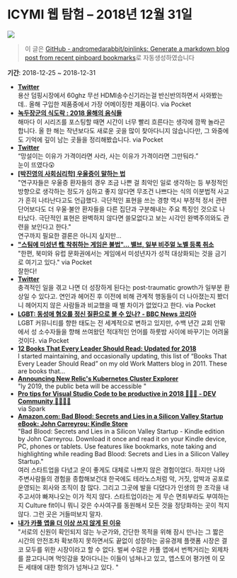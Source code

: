 # ICYMI 웹 탐험 – 2018년 12월 31일

![](https://picsum.photos/1920/1080/?image=1049)

> 이 글은 [GitHub - andromedarabbit/pinlinks: Generate a markdown blog post from recent pinboard bookmarks](https://github.com/andromedarabbit/pinlinks)로 자동생성하였습니다

**기간**: 2018-12-25 \~ 2018-12-31

  - **[Twitter](https://mobile.twitter.com/Dangerplanet/status/1079263134618050561)**  
    용산 덤핑시장에서 60ghz 무선 HDMI송수신기라는걸 반신반의하면서 사와봤는데.. 올해 구입한 제품중에서 가장 어메이징한 제품이다. via Pocket
  - **[녹두장군의 식도락 : 2018 올해의 음식들](http://hsong.egloos.com/3582442)**  
    해마다 이 시리즈를 포스팅할 때면 시간이 너무 빨리 흐른다는 생각에 깜짝 놀라곤 합니다. 올 한 해는 작년보다도 새로운 곳을 많이 찾아다니지 않습니다만, 그 와중에도 기억에 깊이 남는 곳들을 정리해봤습니다. via Pocket
  - **[Twitter](https://twitter.com/rinku_teacher/status/1039097176838660096)**  
    “망설이는 이유가 가격이라면 사라, 사는 이유가 가격이라면 그만둬라.”  
    눈이 뜨였다😲
  - **[\[박진영의 사회심리학\] 우울증이 말하는 법](http://m.dongascience.donga.com/news.php?idx=25976)**  
    "연구자들은 우울증 환자들의 경우 조금 나쁜 걸 최악인 일로 생각하는 등 부정적인 방향으로 생각하는 정도가 심하고 좋지 않다면 무조건 나쁘다는 식의 이분법적 사고가 흔히 나타난다고도 언급했다. 극단적인 표현을 쓰는 경향 역시 부정적 정서 관련 단어보다도 더 우울·불안 환자들을 다른 집단과 구분해내는 주요 특징인 것으로 나타났다. 극단적인 표현은 완벽하지 않다면 쓸모없다고 보는 시각인 완벽주의와도 관련을 보인다고 한다."  
    연구까지 필요한 결론은 아니지 싶지만...
  - **["스팀에 미성년 性 착취하는 게임은 불법"… 밸브, 일부 비주얼 노벨 등록 취소](http://m.thisisgame.com/webzine/news/nboard/4/?n=89490)**  
    "한편, 북미와 유럽 문화권에서는 게임에서 미성년자가 성적 대상화되는 것을 금기로 여기고 있다." via Pocket  
    잘한다\!
  - **[Twitter](https://mobile.twitter.com/imaum0217/status/1072295846824296448)**  
    충격적인 일을 겪고 나면 더 성장하게 된다는 post-traumatic growth가 일부분 환상일 수 있다고. 연인과 헤어진 후 이전에 비해 관계적 행동들이 더 나아졌는지 봤더니 헤어지지 않은 사람들과 비교했을 때 별 차이가 없었다고 한다. via Pocket
  - **[LGBT: 동성애 혐오를 정신 질환으로 볼 수 있나? - BBC News 코리아](https://www.bbc.com/korean/international-46698445)**  
    LGBT 커뮤니티를 향한 태도는 전 세계적으로 변하고 있지만, 수백 년간 교회 안팎에서 성 소수자들을 향해 쓰여왔던 적대적인 언어를 하룻밤 사이에 바꾸기는 어려울 것이다. via Pocket
  - **[12 Books That Every Leader Should Read: Updated for 2018](https://www.linkedin.com/pulse/12-books-every-leader-should-read-updated-2018-bob-sutton)**  
    I started maintaining, and occasionally updating, this list of “Books That Every Leader Should Read” on my old Work Matters blog in 2011. These are books that…
  - **[Announcing New Relic's Kubernetes Cluster Explorer](https://blog.newrelic.com/product-news/kubernetes-cluster-explorer/?mkt_tok=eyJpIjoiWTJNd1lqbG1PVGs0T1RneCIsInQiOiJZN0pyVnFlcXNvZ3NsRjVqRnYraTBwRElXUEJQVzBkUHhCbjByUlkyNmcxQXJadjNXVXhhYzkzamVQMGhVXC8raXpvS3NrcTRQNzRZanF4NU54dXlRU3M3bkx6N1Jtank1YXU4K0NcL1hSWjY5VWM3clRENnBCNW93TzRJUzBZcmwrIn0%3D)**  
    "ly 2019, the public beta will be accessible "
  - **[Pro tips for Visual Studio Code to be productive in 2018 👨🏻‍💻 - DEV Community 👩‍💻👨‍💻](https://dev.to/teamxenox/pro-tips-for-visual-studio-code-to-be-productive-in-2018--1jek)**  
    via Spark
  - **[Amazon.com: Bad Blood: Secrets and Lies in a Silicon Valley Startup eBook: John Carreyrou: Kindle Store](https://www.amazon.com/Bad-Blood-Secrets-Silicon-Startup-ebook/dp/B078VW3VM7/ref=tmm_kin_swatch_0?_encoding=UTF8&qid=&sr=)**  
    "Bad Blood: Secrets and Lies in a Silicon Valley Startup - Kindle edition by John Carreyrou. Download it once and read it on your Kindle device, PC, phones or tablets. Use features like bookmarks, note taking and highlighting while reading Bad Blood: Secrets and Lies in a Silicon Valley Startup."  
    여러 스타트업을 다녔고 운이 좋게도 대체로 나쁘지 않은 경험이었다. 하지만 나와 주변사람들의 경험을 종합해보건대 한국에도 테라노스처럼 악, 거짓, 압박과 공포로 운영되는 회사와 조직이 참 많다. 그리고 그곳에 발을 디뎠다가 인생의 한 조각을 내주고서야 빠져나오는 이가 적지 않다. 스타트업이라는 게 무슨 면죄부라도 부여하는지 Culture fit이니 뭐니 갖은 수사여구를 동원해서 모든 것을 정당화하는 곳이 적지 않다. 그런 곳은 거들떠보지 말자.
  - **[내가 카풀 앱을 더 이상 쓰지 않게 된 이유](https://thepin.ch/techgear/mp7iH/reason-i-dont-use-carpool-app-anymore)**  
    "서로의 신원이 확인되지 않는 누군가와, 간단한 목적을 위해 잠시 만나는 그 짧은 시간의 안전조차 확보하지 못하면서도 끝없이 성장하는 공유경제 플랫폼 시장은 결코 모두를 위한 시장이라고 할 수 없다. 벌써 수많은 카풀 앱에서 번쩍거리는 외제차를 끌고다니며 먹잇감을 찾아다니는 이들이 넘쳐나고 있고, 앱스토어 평가엔 이 모든 세태에 대한 항의가 넘쳐나고 있다. "
